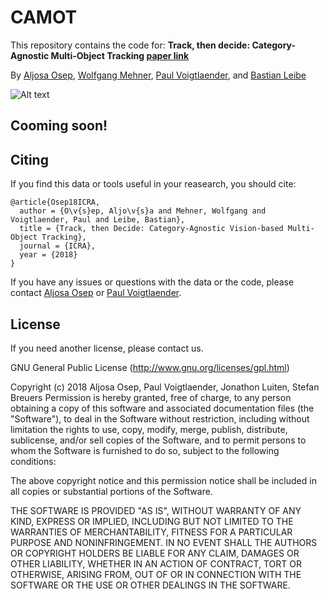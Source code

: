# CAMOT

This repository contains the code for:
**Track, then decide: Category-Agnostic Multi-Object Tracking
 [paper link](https://www.vision.rwth-aachen.de/publication/00162/)**

By [Aljosa Osep](https://www.vision.rwth-aachen.de/person/13/), [Wolfgang Mehner](https://www.vision.rwth-aachen.de/person/7/), [Paul Voigtlaender](https://www.vision.rwth-aachen.de/person/197/), and [Bastian Leibe](https://www.vision.rwth-aachen.de/person/1/)

![Alt text](https://github.com/aljosaosep/kitti-track-collection/blob/master/img/header.png?raw=true?raw=true "CAMOT result on KITTI Raw dataset.")

## Cooming soon!

## Citing

If you find this data or tools useful in your reasearch, you should cite:
    
    @article{Osep18ICRA,
      author = {O\v{s}ep, Aljo\v{s}a and Mehner, Wolfgang and Voigtlaender, Paul and Leibe, Bastian},
      title = {Track, then Decide: Category-Agnostic Vision-based Multi-Object Tracking},
      journal = {ICRA},
      year = {2018}
    }

If you have any issues or questions with the data or the code, 
please contact [Aljosa Osep](https://www.vision.rwth-aachen.de/person/13/) or [Paul Voigtlaender](https://www.vision.rwth-aachen.de/person/197/).

## License

If you need another license, please contact us.

GNU General Public License (http://www.gnu.org/licenses/gpl.html)

Copyright (c) 2018 Aljosa Osep, Paul Voigtlaender, Jonathon Luiten, Stefan Breuers
Permission is hereby granted, free of charge, to any person obtaining a copy of this software and associated documentation files (the "Software"), to deal in the Software without restriction, including without limitation the rights to use, copy, modify, merge, publish, distribute, sublicense, and/or sell copies of the Software, and to permit persons to whom the Software is furnished to do so, subject to the following conditions:

The above copyright notice and this permission notice shall be included in all copies or substantial portions of the Software.

THE SOFTWARE IS PROVIDED "AS IS", WITHOUT WARRANTY OF ANY KIND, EXPRESS OR IMPLIED, INCLUDING BUT NOT LIMITED TO THE WARRANTIES OF MERCHANTABILITY, FITNESS FOR A PARTICULAR PURPOSE AND NONINFRINGEMENT. IN NO EVENT SHALL THE AUTHORS OR COPYRIGHT HOLDERS BE LIABLE FOR ANY CLAIM, DAMAGES OR OTHER LIABILITY, WHETHER IN AN ACTION OF CONTRACT, TORT OR OTHERWISE, ARISING FROM, OUT OF OR IN CONNECTION WITH THE SOFTWARE OR THE USE OR OTHER DEALINGS IN THE SOFTWARE.